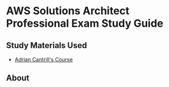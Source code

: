 # AWS Solutions Architect Professional Exam Study Guide

## Study Materials Used

* [Adrian Cantrill's Course](https://learn.cantrill.io/p/aws-certified-solutions-architect-professional)

## About
